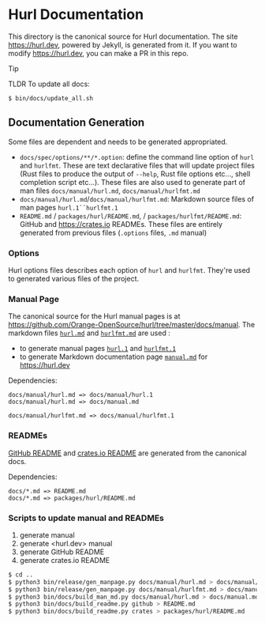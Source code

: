 # Hurl Documentation

This directory is the canonical source for Hurl documentation. The site <https://hurl.dev>, powered by Jekyll,
is generated from it. If you want to modify <https://hurl.dev>, you can make a PR in this repo.

> [!TIP]
> TLDR
> To update all docs:
> ```shell
> $ bin/docs/update_all.sh
> ```

## Documentation Generation

Some files are dependent and needs to be generated appropriated.
- `docs/spec/options/**/*.option`: define the command line option of `hurl` and `hurlfmt`. These are text declarative
files that will update project files (Rust files to produce the output of `--help`, Rust file options etc..., shell completion
script etc...). These files are also used to generate part of man files `docs/manual/hurl.md`, `docs/manual/hurlfmt.md`
- `docs/manual/hurl.md`/`docs/manual/hurlfmt.md`: Markdown source files of man pages `hurl.1``hurlfmt.1`
- `README.md` / `packages/hurl/README.md`, / `packages/hurlfmt/README.md`: GitHub and <https://crates.io> READMEs. These
files are entirely generated from previous files (`.options` files, `.md` manual) 


### Options

Hurl options files describes each option of `hurl` and `hurlfmt`. They're used to generated various files of the project. 


### Manual Page

The canonical source for the Hurl manual pages is at <https://github.com/Orange-OpenSource/hurl/tree/master/docs/manual>.
The markdown files [`hurl.md`] and [`hurlfmt.md`] are used :

- to generate manual pages [`hurl.1`] and [`hurlfmt.1`]
- to generate Markdown documentation page [`manual.md`] for <https://hurl.dev>

Dependencies:

```
docs/manual/hurl.md => docs/manual/hurl.1
docs/manual/hurl.md => docs/manual.md

docs/manual/hurlfmt.md => docs/manual/hurlfmt.1
```

### READMEs

[GitHub README] and [crates.io README] are generated from the canonical docs.

Dependencies:

```
docs/*.md => README.md
docs/*.md => packages/hurl/README.md
```

### Scripts to update manual and READMEs

1. generate manual
2. generate <hurl.dev> manual
3. generate GitHub README
4. generate crates.io README

```bash
$ cd ..
$ python3 bin/release/gen_manpage.py docs/manual/hurl.md > docs/manual/hurl.1
$ python3 bin/release/gen_manpage.py docs/manual/hurlfmt.md > docs/manual/hurlfmt.1
$ python3 bin/docs/build_man_md.py docs/manual/hurl.md > docs/manual.md
$ python3 bin/docs/build_readme.py github > README.md
$ python3 bin/docs/build_readme.py crates > packages/hurl/README.md
```


[`hurl.md`]: https://github.com/Orange-OpenSource/hurl/tree/master/docs/manual/hurl.md
[`hurlfmt.md`]: https://github.com/Orange-OpenSource/hurl/tree/master/docs/manual/hurlfmt.md
[`hurl.1`]: https://github.com/Orange-OpenSource/hurl/tree/master/docs/manual/hurl.1
[`hurlfmt.1`]: https://github.com/Orange-OpenSource/hurl/tree/master/docs/manual/hurlfmt.1
[`manual.md`]: https://github.com/Orange-OpenSource/hurl/blob/master/docs/manual.md
[GitHub README]: https://github.com/Orange-OpenSource/hurl/blob/master/README.md
[crates.io README]: https://github.com/Orange-OpenSource/hurl/blob/master/packages/hurl/README.md

